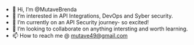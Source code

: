 - 👋 Hi, I’m @MutaveBrenda
- 👀 I’m interested in API Integrations, DevOps and Syber security.
- 🌱 I’m currently on an API Security journey- so excited!
- 💞️ I’m looking to collaborate on anything intersting and worth learning.
- 📫 How to reach me @ mutave49@gmail.com

<!---
MutaveBrenda/MutaveBrenda is a ✨ special ✨ repository because its `README.md` (this file) appears on your GitHub profile.
You can click the Preview link to take a look at your changes.
--->
